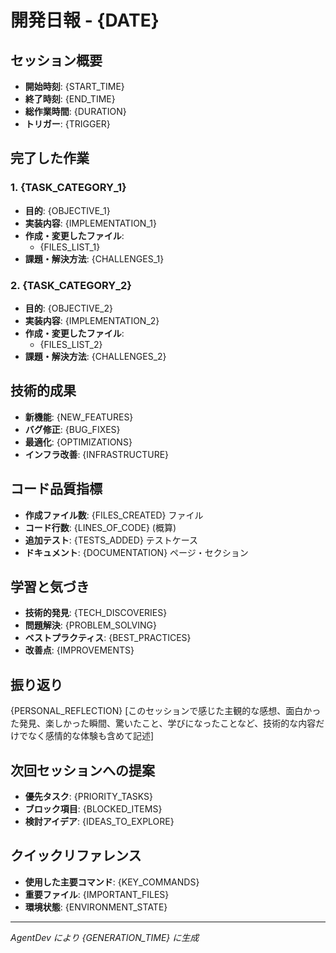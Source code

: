# 開発日報 - {DATE}

## セッション概要
- **開始時刻**: {START_TIME}
- **終了時刻**: {END_TIME}  
- **総作業時間**: {DURATION}
- **トリガー**: {TRIGGER}

## 完了した作業

### 1. {TASK_CATEGORY_1}
- **目的**: {OBJECTIVE_1}
- **実装内容**: {IMPLEMENTATION_1}
- **作成・変更したファイル**: 
  - {FILES_LIST_1}
- **課題・解決方法**: {CHALLENGES_1}

### 2. {TASK_CATEGORY_2}
- **目的**: {OBJECTIVE_2}
- **実装内容**: {IMPLEMENTATION_2}
- **作成・変更したファイル**: 
  - {FILES_LIST_2}
- **課題・解決方法**: {CHALLENGES_2}

## 技術的成果
- **新機能**: {NEW_FEATURES}
- **バグ修正**: {BUG_FIXES}
- **最適化**: {OPTIMIZATIONS}
- **インフラ改善**: {INFRASTRUCTURE}

## コード品質指標
- **作成ファイル数**: {FILES_CREATED} ファイル
- **コード行数**: {LINES_OF_CODE} (概算)
- **追加テスト**: {TESTS_ADDED} テストケース
- **ドキュメント**: {DOCUMENTATION} ページ・セクション

## 学習と気づき
- **技術的発見**: {TECH_DISCOVERIES}
- **問題解決**: {PROBLEM_SOLVING}
- **ベストプラクティス**: {BEST_PRACTICES}
- **改善点**: {IMPROVEMENTS}

## 振り返り

{PERSONAL_REFLECTION}
[このセッションで感じた主観的な感想、面白かった発見、楽しかった瞬間、驚いたこと、学びになったことなど、技術的な内容だけでなく感情的な体験も含めて記述]

## 次回セッションへの提案
- **優先タスク**: {PRIORITY_TASKS}
- **ブロック項目**: {BLOCKED_ITEMS}
- **検討アイデア**: {IDEAS_TO_EXPLORE}

## クイックリファレンス
- **使用した主要コマンド**: {KEY_COMMANDS}
- **重要ファイル**: {IMPORTANT_FILES}
- **環境状態**: {ENVIRONMENT_STATE}

---
*AgentDev により {GENERATION_TIME} に生成*